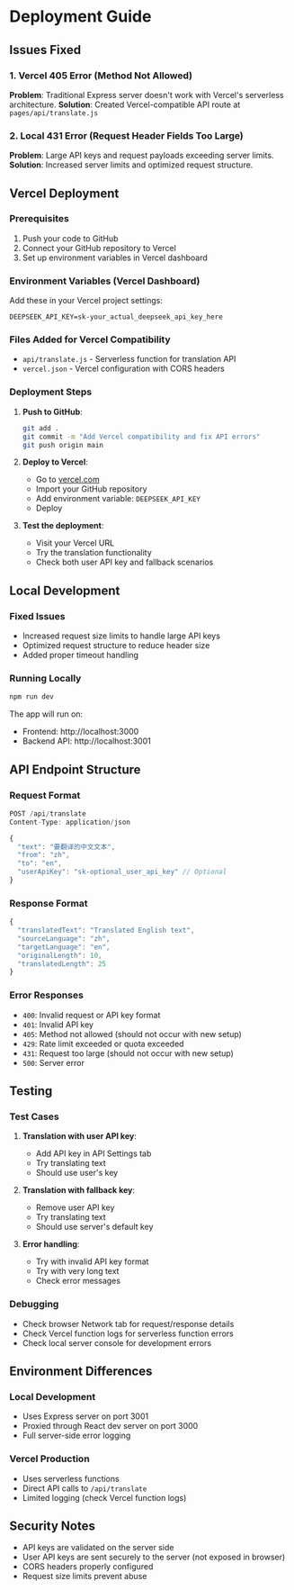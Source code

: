# Deployment Guide

## Issues Fixed

### 1. Vercel 405 Error (Method Not Allowed)
**Problem**: Traditional Express server doesn't work with Vercel's serverless architecture.
**Solution**: Created Vercel-compatible API route at `pages/api/translate.js`

### 2. Local 431 Error (Request Header Fields Too Large)
**Problem**: Large API keys and request payloads exceeding server limits.
**Solution**: Increased server limits and optimized request structure.

## Vercel Deployment

### Prerequisites
1. Push your code to GitHub
2. Connect your GitHub repository to Vercel
3. Set up environment variables in Vercel dashboard

### Environment Variables (Vercel Dashboard)
Add these in your Vercel project settings:
```
DEEPSEEK_API_KEY=sk-your_actual_deepseek_api_key_here
```

### Files Added for Vercel Compatibility
- `api/translate.js` - Serverless function for translation API
- `vercel.json` - Vercel configuration with CORS headers

### Deployment Steps
1. **Push to GitHub**:
   ```bash
   git add .
   git commit -m "Add Vercel compatibility and fix API errors"
   git push origin main
   ```

2. **Deploy to Vercel**:
   - Go to [vercel.com](https://vercel.com)
   - Import your GitHub repository
   - Add environment variable: `DEEPSEEK_API_KEY`
   - Deploy

3. **Test the deployment**:
   - Visit your Vercel URL
   - Try the translation functionality
   - Check both user API key and fallback scenarios

## Local Development

### Fixed Issues
- Increased request size limits to handle large API keys
- Optimized request structure to reduce header size
- Added proper timeout handling

### Running Locally
```bash
npm run dev
```

The app will run on:
- Frontend: http://localhost:3000
- Backend API: http://localhost:3001

## API Endpoint Structure

### Request Format
```javascript
POST /api/translate
Content-Type: application/json

{
  "text": "要翻译的中文文本",
  "from": "zh",
  "to": "en",
  "userApiKey": "sk-optional_user_api_key" // Optional
}
```

### Response Format
```javascript
{
  "translatedText": "Translated English text",
  "sourceLanguage": "zh",
  "targetLanguage": "en",
  "originalLength": 10,
  "translatedLength": 25
}
```

### Error Responses
- `400`: Invalid request or API key format
- `401`: Invalid API key
- `405`: Method not allowed (should not occur with new setup)
- `429`: Rate limit exceeded or quota exceeded
- `431`: Request too large (should not occur with new setup)
- `500`: Server error

## Testing

### Test Cases
1. **Translation with user API key**:
   - Add API key in API Settings tab
   - Try translating text
   - Should use user's key

2. **Translation with fallback key**:
   - Remove user API key
   - Try translating text
   - Should use server's default key

3. **Error handling**:
   - Try with invalid API key format
   - Try with very long text
   - Check error messages

### Debugging
- Check browser Network tab for request/response details
- Check Vercel function logs for serverless function errors
- Check local server console for development errors

## Environment Differences

### Local Development
- Uses Express server on port 3001
- Proxied through React dev server on port 3000
- Full server-side error logging

### Vercel Production
- Uses serverless functions
- Direct API calls to `/api/translate`
- Limited logging (check Vercel function logs)

## Security Notes
- API keys are validated on the server side
- User API keys are sent securely to the server (not exposed in browser)
- CORS headers properly configured
- Request size limits prevent abuse
